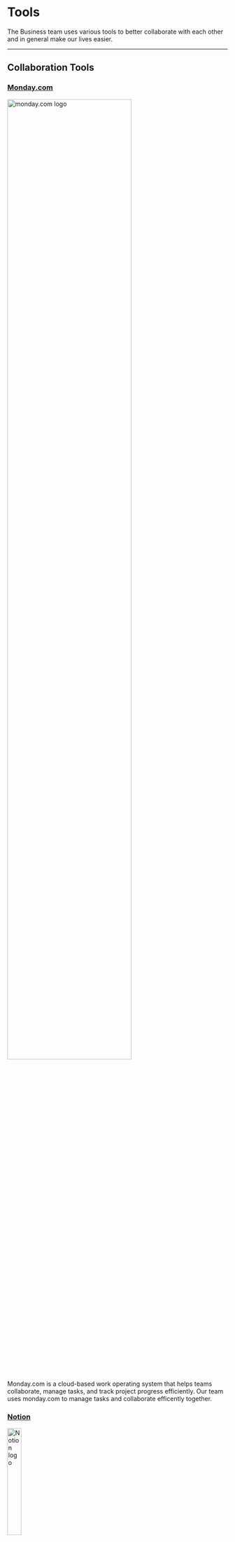# Tools

The Business team uses various tools to better collaborate with each other and in general make our lives easier.

***

## **Collaboration Tools**

### **[Monday.com](https://monday.com)**
<img src="https://cdn.discordapp.com/attachments/988886251367178320/1132083487193706498/monday.com.png" alt="monday.com logo" width="75%" height="75%"/><br>
Monday.com is a cloud-based work operating system that helps teams collaborate, manage tasks, and track project progress efficiently. Our team uses monday.com to manage tasks and collaborate efficently together.

### **[Notion](https://notion.so)**
<img src="https://cdn.discordapp.com/attachments/988886251367178320/1132085556734603315/notion-logo.png" alt="Notion logo" width="25%" height="25%"/><br>
Notion is an all-in-one workspace application that integrates notes, tasks, databases, and collaboration tools to help users organize and manage their work and personal projects effectively. The business team has a dedicated Notion workspace to efficently collaborate together and to write documentation.

### **[Microsoft Office 365](https://www.office.com/)**
<img src="https://learn.microsoft.com/en-us/microsoft-365/cloud-storage-partner-program/online/images/office-logo.png" alt="Microsoft office 365 Logo" /><br>
Office 365 is a productivity suite offered by Microsoft that provides a comprehensive range of cloud-based applications and services for businesses and individuals, including popular tools like Word, Excel, PowerPoint, and Outlook. We use Office 365 to store files, and to communicate with each other.

### **[Discord](https://discord.com)**
<img src="https://assets-global.website-files.com/6257adef93867e50d84d30e2/636e0b5061df29d55a92d945_full_logo_blurple_RGB.svg" width="75%" height="75%" alt="Discord Logo" /><br>
Discord is a popular communication platform providing text, voice, and video chat channels for communities to interact and coordinate. We use Discord to communicate with each other.

***

## **Graphic Design**
### **[Photopea](https://www.photopea.com/)**
<img src="https://cdn.discordapp.com/attachments/988886251367178320/1132091948740653066/Untitled.svg" alt="Notion logo" width="25%" height="25%"/><br>
Photopea is an advanced online image editing software that allows users to edit and manipulate images in a variety of formats with a Photoshop-like interface. It's basically a free clone of Photoshop that runs entirely on the web (and can work offline). Use this with [uBlock Origin](https://github.com/gorhill/uBlock/#readme).

***

## **AI Tools**
### **[ChatGPT](https://chat.openai.com)**
<img src="https://cdn.discordapp.com/attachments/988886251367178320/1132090985598431332/1920px-ChatGPT_logo.png" width="25%" height="25%" alt="ChatGPT Logo" /><br>
ChatGPT is an AI large language model (LLM) designed by OpenAI that uses deep learning techniques to engage in natural language conversations and provide responses to a wide range of prompts and queries.

***

*Note: This page is a continuous work-in-progress, and we will update it regularly with new information and resources to support your team's business endeavors.*